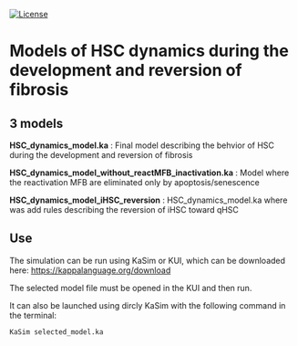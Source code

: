 [![License](http://img.shields.io/:license-affero-blue.svg)](http://www.gnu.org/licenses/agpl-3.0.en.html)

# Models of HSC dynamics during the development and reversion of fibrosis

## 3 models

**HSC_dynamics_model.ka** : Final model describing the behvior of HSC during the development and reversion of fibrosis

**HSC_dynamics_model_without_reactMFB_inactivation.ka** : Model where the reactivation MFB are eliminated only by apoptosis/senescence

**HSC_dynamics_model_iHSC_reversion** : HSC_dynamics_model.ka where was add rules describing the reversion of iHSC toward qHSC

## Use

The simulation can be run using KaSim or KUI, which can be downloaded here: https://kappalanguage.org/download

The selected model file must be opened in the KUI and then run.

It can also be launched using dircly KaSim with the following command in the terminal:
```
KaSim selected_model.ka
```
